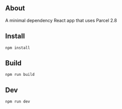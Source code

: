 ## About
A minimal dependency React app that uses Parcel 2.8

## Install
`npm install`

## Build
`npm run build`

## Dev
`npm run dev`